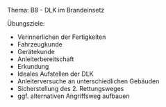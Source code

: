 Thema: B8 - DLK im Brandeinsetz

Übungsziele:

- Verinnerlichen der Fertigkeiten
- Fahrzeugkunde
- Gerätekunde
- Anleiterbereitschaft
- Erkundung
- Ideales Aufstellen der DLK
- Anleiterversuche an unterschiedlichen Gebäuden
- Sicherstellung des 2. Rettungsweges
- ggf. alternativen Angriffsweg aufbauen

